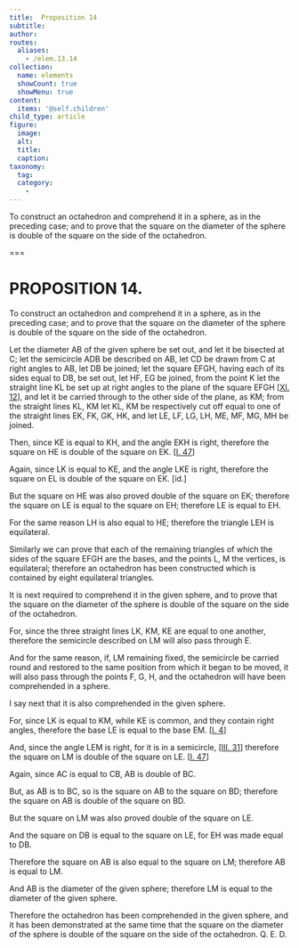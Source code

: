 ```yaml
---
title:  Proposition 14
subtitle: 
author:
routes:
  aliases:
    - /elem.13.14
collection:
  name: elements
  showCount: true
  showMenu: true
content:
  items: '@self.children'
child_type: article
figure:
  image:
  alt:
  title:
  caption:
taxonomy:
  tag:
  category:
    - 
---
```


<p><hi rend="ital">To construct an octahedron and comprehend it in a sphere</hi>, <hi rend="ital">as in the preceding case</hi>; <hi rend="ital">and to prove that the square on the diameter of the sphere is double of the square on the side of the octahedron.</hi>
      </p>

===

<h1>PROPOSITION 14.</h1>
<p><span class="ital">To construct an octahedron and comprehend it in a sphere</span>, <span class="ital">as in the preceding case</span>; <span class="ital">and to prove that the square on the diameter of the sphere is double of the square on the side of the octahedron.</span>
      </p>

<p>Let the diameter <span class="ital">AB</span> of the given sphere be set out, and let it be bisected at <span class="ital">C</span>; let the semicircle <span class="ital">ADB</span> be described on <span class="ital">AB</span>, let <span class="ital">CD</span> be drawn from <span class="ital">C</span> at right angles to <span class="ital">AB</span>, let <span class="ital">DB</span> be joined; let the square <span class="ital">EFGH</span>, having each of its sides equal to <span class="ital">DB</span>, be set out, let <span class="ital">HF</span>, <span class="ital">EG</span> be joined, from the point <span class="ital">K</span> let the straight line <span class="ital">KL</span> be set up at right angles to the plane of the square <span class="ital">EFGH</span> [<a href="/elem.11.12">XI. 12</a>], and let it be carried through to the other side of the plane, as <span class="ital">KM</span>; from the straight lines <span class="ital">KL</span>, <span class="ital">KM</span> let <span class="ital">KL</span>, <span class="ital">KM</span> be respectively cut off equal to one of the straight lines <span class="ital">EK</span>, <span class="ital">FK</span>, <span class="ital">GK</span>, <span class="ital">HK</span>, and let <span class="ital">LE</span>, <span class="ital">LF</span>, <span class="ital">LG</span>, <span class="ital">LH</span>, <span class="ital">ME</span>, <span class="ital">MF</span>, <span class="ital">MG</span>, <span class="ital">MH</span> be joined. 
      </p>

<p>Then, since <span class="ital">KE</span> is equal to <span class="ital">KH</span>, and the angle <span class="ital">EKH</span> is right, therefore the square on <span class="ital">HE</span> is double of the square on <span class="ital">EK</span>. [<a href="/elem.1.47">I. 47</a>] </p>

<p>Again, since <span class="ital">LK</span> is equal to <span class="ital">KE</span>, and the angle <span class="ital">LKE</span> is right, therefore the square on <span class="ital">EL</span> is double of the square on <span class="ital">EK</span>. [<span class="ital">id.</span>] <pb n="475"/></p>

<p>But the square on <span class="ital">HE</span> was also proved double of the square on <span class="ital">EK</span>; therefore the square on <span class="ital">LE</span> is equal to the square on <span class="ital">EH</span>; therefore <span class="ital">LE</span> is equal to <span class="ital">EH</span>. </p>

<p>For the same reason <span class="ital">LH</span> is also equal to <span class="ital">HE</span>; therefore the triangle <span class="ital">LEH</span> is equilateral. </p>

<p>Similarly we can prove that each of the remaining triangles of which the sides of the square <span class="ital">EFGH</span> are the bases, and the points <span class="ital">L</span>, <span class="ital">M</span> the vertices, is equilateral; therefore an octahedron has been constructed which is contained by eight equilateral triangles. </p>

<p>It is next required to comprehend it in the given sphere, and to prove that the square on the diameter of the sphere is double of the square on the side of the octahedron. </p>

<p>For, since the three straight lines <span class="ital">LK</span>, <span class="ital">KM</span>, <span class="ital">KE</span> are equal to one another, therefore the semicircle described on <span class="ital">LM</span> will also pass through <span class="ital">E</span>. </p>

<p>And for the same reason, if, <span class="ital">LM</span> remaining fixed, the semicircle be carried round and restored to the same position from which it began to be moved, it will also pass through the points <span class="ital">F</span>, <span class="ital">G</span>, <span class="ital">H</span>, and the octahedron will have been comprehended in a sphere. </p>

<p>I say next that it is also comprehended in the given sphere. </p>

<p>For, since <span class="ital">LK</span> is equal to <span class="ital">KM</span>, while <span class="ital">KE</span> is common, and they contain right angles, therefore the base <span class="ital">LE</span> is equal to the base <span class="ital">EM</span>. [<a href="/elem.1.4">I. 4</a>] </p>

<p>And, since the angle <span class="ital">LEM</span> is right, for it is in a semicircle, [<a href="/elem.3.31">III. 31</a>] therefore the square on <span class="ital">LM</span> is double of the square on <span class="ital">LE</span>. [<a href="/elem.1.47">I. 47</a>] </p>

<p>Again, since <span class="ital">AC</span> is equal to <span class="ital">CB</span>, <span class="ital">AB</span> is double of <span class="ital">BC</span>. <pb n="476"/></p>

<p>But, as <span class="ital">AB</span> is to <span class="ital">BC</span>, so is the square on <span class="ital">AB</span> to the square on <span class="ital">BD</span>; therefore the square on <span class="ital">AB</span> is double of the square on <span class="ital">BD</span>. </p>

<p>But the square on <span class="ital">LM</span> was also proved double of the square on <span class="ital">LE</span>. </p>

<p>And the square on <span class="ital">DB</span> is equal to the square on <span class="ital">LE</span>, for <span class="ital">EH</span> was made equal to <span class="ital">DB</span>. </p>

<p>Therefore the square on <span class="ital">AB</span> is also equal to the square on <span class="ital">LM</span>; therefore <span class="ital">AB</span> is equal to <span class="ital">LM</span>. </p>

<p>And <span class="ital">AB</span> is the diameter of the given sphere; therefore <span class="ital">LM</span> is equal to the diameter of the given sphere. </p>

<p>Therefore the octahedron has been comprehended in the given sphere, and it has been demonstrated at the same time that the square on the diameter of the sphere is double of the square on the side of the octahedron. Q. E. D.</p>
